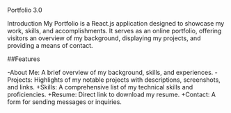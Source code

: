 Portfolio 3.0

Introduction
My Portfolio is a React.js application designed to showcase my work, skills, and accomplishments. It serves as an online portfolio, offering visitors an overview of my background, displaying my projects, and providing a means of contact.

##Features

\-About Me: A brief overview of my background, skills, and experiences.
\-Projects: Highlights of my notable projects with descriptions, screenshots, and links.
+Skills: A comprehensive list of my technical skills and proficiencies.
+Resume: Direct link to download my resume.
+Contact: A form for sending messages or inquiries.
